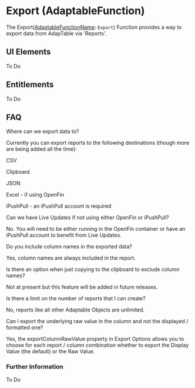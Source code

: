 # Export (AdaptableFunction)

The Export([AdaptableFunctionName](https://api.adaptabletools.com/modules/_src_predefinedconfig_common_types_.html#adaptablefunctionname): `Export`) Function provides a way to export data from AdapTable via 'Reports'.


## UI Elements
To Do

## Entitlements
To Do

## FAQ

Where can we export data to?

Currently you can export reports to the following destinations (though more are being added all the time):

CSV

Clipboard

JSON

Excel - if using OpenFin

iPushPull - an iPushPull account is required

Can we have Live Updates if not using either OpenFin or iPushPull?

No.  You will need to be either running in the OpenFin container or have an iPushPull account to benefit from Live Updates.

Do you include column names in the exported data?

Yes, column names are always included in the report.

Is there an option when just copying to the clipboard to exclude column names?

Not at present but this feature will be added in future releases.

Is there a limit on the number of reports that I can create?

No, reports like all other Adaptable Objects are unlimited.

Can I export the underlying raw value in the column and not the displayed / formatted one?

Yes, the exportColumnRawValue property in Export Options allows you to choose for each report / column combination whether to export the Display Value (the default) or the Raw Value.

### Further Information

To Do

